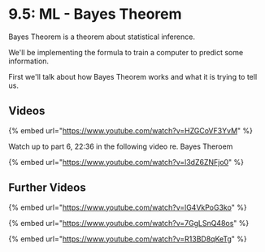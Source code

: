# 9.5: ML - Bayes Theorem

Bayes Theorem is a theorem about statistical inference.

We'll be implementing the formula to train a computer to predict some information.

First we'll talk about how Bayes Theorem works and what it is trying to tell us.

## Videos

{% embed url="https://www.youtube.com/watch?v=HZGCoVF3YvM" %}

Watch up to part 6, 22:36 in the following video re. Bayes Theroem

{% embed url="https://www.youtube.com/watch?v=l3dZ6ZNFjo0" %}

## Further Videos

{% embed url="https://www.youtube.com/watch?v=lG4VkPoG3ko" %}

{% embed url="https://www.youtube.com/watch?v=7GgLSnQ48os" %}

{% embed url="https://www.youtube.com/watch?v=R13BD8qKeTg" %}







